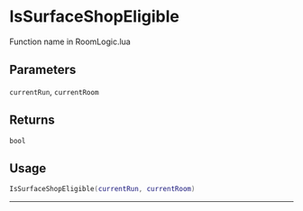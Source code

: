 # IsSurfaceShopEligible
Function name in RoomLogic.lua
## Parameters
`currentRun`, `currentRoom`
## Returns
`bool`
## Usage
```lua
IsSurfaceShopEligible(currentRun, currentRoom)
```
---
